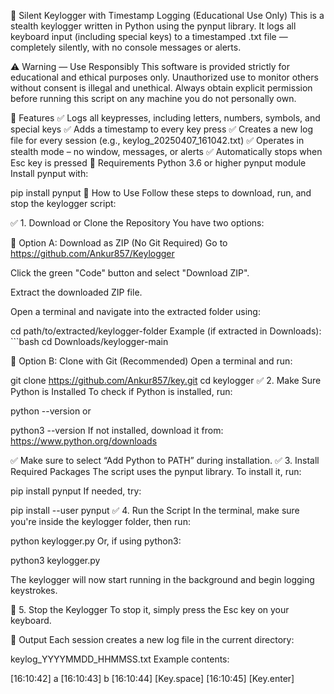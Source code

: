 🔐 Silent Keylogger with Timestamp Logging (Educational Use Only)
This is a stealth keylogger written in Python using the pynput library. It logs all keyboard input (including special keys) to a timestamped .txt file — completely silently, with no console messages or alerts.

⚠️ Warning — Use Responsibly
This software is provided strictly for educational and ethical purposes only.
Unauthorized use to monitor others without consent is illegal and unethical.
Always obtain explicit permission before running this script on any machine you do not personally own.

🧩 Features
✅ Logs all keypresses, including letters, numbers, symbols, and special keys
✅ Adds a timestamp to every key press
✅ Creates a new log file for every session (e.g., keylog_20250407_161042.txt)
✅ Operates in stealth mode – no window, messages, or alerts
✅ Automatically stops when Esc key is pressed
🔧 Requirements
Python 3.6 or higher
pynput module
Install pynput with:

pip install pynput
🚀 How to Use
Follow these steps to download, run, and stop the keylogger script:

✅ 1. Download or Clone the Repository
You have two options:

🔹 Option A: Download as ZIP (No Git Required)
Go to https://github.com/Ankur857/Keylogger

Click the green "Code" button and select "Download ZIP".

Extract the downloaded ZIP file.

Open a terminal and navigate into the extracted folder using:

cd path/to/extracted/keylogger-folder
Example (if extracted in Downloads): ```bash cd Downloads/keylogger-main

🔹 Option B: Clone with Git (Recommended) Open a terminal and run:

git clone https://github.com/Ankur857/key.git
cd keylogger
✅ 2. Make Sure Python is Installed To check if Python is installed, run:

python --version
or

python3 --version
If not installed, download it from: https://www.python.org/downloads

✅ Make sure to select “Add Python to PATH” during installation.
✅ 3. Install Required Packages The script uses the pynput library. To install it, run:

pip install pynput
If needed, try:

pip install --user pynput
✅ 4. Run the Script In the terminal, make sure you're inside the keylogger folder, then run:

python keylogger.py
Or, if using python3:

python3 keylogger.py

The keylogger will now start running in the background and begin logging keystrokes.

🛑 5. Stop the Keylogger To stop it, simply press the Esc key on your keyboard.

📁 Output
Each session creates a new log file in the current directory:

keylog_YYYYMMDD_HHMMSS.txt
Example contents:

[16:10:42] a
[16:10:43] b
[16:10:44] [Key.space]
[16:10:45] [Key.enter]
